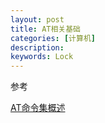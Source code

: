```yaml
---
layout: post
title: AT相关基础
categories: [计算机]
description: 
keywords: Lock
---
```




参考

[AT命令集概述](http://m.it610.com/article/5308181.htm)